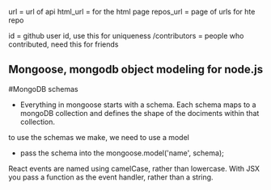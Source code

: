url = url of api
html_url = for the html page
repos_url = page of urls for hte repo

id = github user id, use this for uniqueness
/contributors = people who contributed, need this for friends


## Mongoose, mongodb object modeling for node.js
#MongoDB schemas
- Everything in mongoose starts with a schema. Each schema maps to a mongoDB collection and defines the shape of the dociments within that collection.

to use the schemas we make, we need to use a model
- pass the schema into the mongoose.model('name', schema);



React events are named using camelCase, rather than lowercase.
With JSX you pass a function as the event handler, rather than a string.